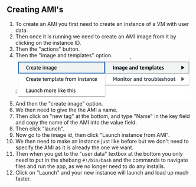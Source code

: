 ## Creating AMI's

1) To create an AMI you first need to create an instance of a VM with user data.
2) Then once it is running we need to create an AMI image from it by clicking on the instance ID.
3) Then the "actions" button.
4) Then the "image and templates" option.<br>
   ![AMI create image](../../../readme-images/ami-create-image.png)
5) And then the "create image" option.
6) We then need to give the the AMI a name.
7) Then click on "new tag" at the bottom, and type "Name" in the key field and copy the name of the AMI into the value field.
8) Then click "launch".
9)  Now go to the image id, then click "Launch instance from AMI".
10) We then need to make an instance just like before but we don't need to specify the AMI as it is already the one we want.
11) Then when you get to the "user data" textbox at the bottom you only need to put in the shebang `#!/bin/bash` and the commands to navigate files and run the app, as we no longer need to do any installs.
12) Click on "Launch" and your new instance will launch and load up much faster.
